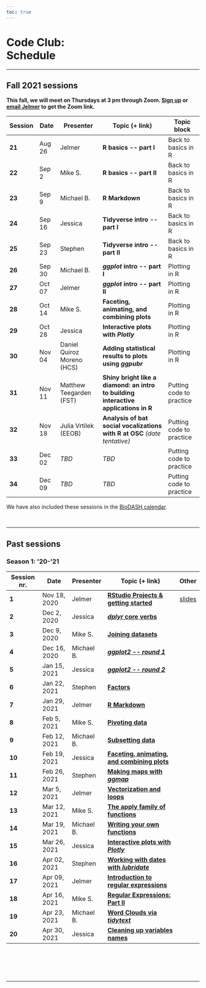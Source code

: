 ```yaml
---
toc: true
---
```


# Code Club: <br/> Schedule

------------------------------------------------------------------------

## Fall 2021 sessions

**This fall, we will meet on Thursdays at 3 pm through Zoom. [Sign up](/codeclub-about/#sign-up) or [email Jelmer](mailto:poelstra.1@osu.edu) to get the Zoom link.**

| Session | Date         | Presenter                  | Topic (+ link)                                     | Topic block                    |
|---------|--------------|----------------------------|----------------------------------------------------|--------------------------|
| **21**  | Aug 26 | Jelmer                     | **R basics -- part I**                                 | Back to basics in R      |
| **22**  | Sep 2  | Mike S.                    | **R basics -- part II**                                | Back to basics in R      |
| **23**  | Sep 9  | Michael B.                 | **R Markdown**                                         | Back to basics in R      |
| **24**  | Sep 16 | Jessica                    | **Tidyverse intro -- part I**                         | Back to basics in R      |
| **25**  | Sep 23 | Stephen                    | **Tidyverse intro -- part II**                        | Back to basics in R      |
| **26**  | Sep 30 | Michael B.                 | ***ggplot* intro -- part I**                          | Plotting in R            |
| **27**  | Oct 07 | Jelmer                     | ***ggplot* intro -- part II**                         | Plotting in R            |
| **28**  | Oct 14 | Mike S.                    | **Faceting, animating, and combining plots**           | Plotting in R            |
| **29**  | Oct 28 | Jessica                    | **Interactive plots with _Plotly_**                    | Plotting in R            |
| **30**  | Nov 04 | Daniel Quiroz Moreno (HCS) | **Adding statistical results to plots <br> using _ggpubr_** | Plotting in R            |
| **31**  | Nov 11 | Matthew Teegarden (FST)    | **Shiny bright like a diamond: an intro to building interactive applications in R**                            | Putting code to practice |
| **32**  | Nov 18 | Julia Vrtilek (EEOB)       | **Analysis of bat social vocalizations <br> with R at OSC** _(date tentative)_ | Putting code to practice |
| **33**  | Dec 02 | *TBD*                      | _TBD_                                              | Putting code to practice |
| **34**  | Dec 09 | *TBD*                      | _TBD_                                              | Putting code to practice |

We have also included these sessions in the [BioDASH calendar](/events/#calendar).

<br>

------------------------------------------------------------------------

## Past sessions

### Season 1: '20-'21

| Session nr. | Date         | Presenter  | Topic (+ link)                                                                   | Other                   |
|-------------|--------------|------------|----------------------------------------------------------------------------------|-------------------------|
| **1**       | Nov 18, 2020 | Jelmer     | [**RStudio Projects & getting started**](/codeclub/01_backyard-birds/)           | [slides](/slides/CC01/) |
| **2**       | Dec 2, 2020  | Jessica    | [***dplyr*** **core verbs**](/codeclub/02_dplyr-core-verbs)                      |                         |
| **3**       | Dec 9, 2020  | Mike S.    | [**Joining datasets**](/codeclub/s03_joining-datasets)                           |                         |
| **4**       | Dec 16, 2020 | Michael B. | [***ggplot2 -- round 1***](/codeclub/04_ggplot2)                                 |                         |
| **5**       | Jan 15, 2021 | Jessica    | [***ggplot2 -- round 2***](/codeclub/05_ggplot-round-2)                          |                         |
| **6**       | Jan 22, 2021 | Stephen    | [**Factors**](/codeclub/06_factors)                                              |                         |
| **7**       | Jan 29, 2021 | Jelmer     | [**R Markdown**](/codeclub/07_markdown/)                                         |                         |
| **8**       | Feb 5, 2021  | Mike S.    | [**Pivoting data**](/codeclub/08_pivoting/)                                      |                         |
| **9**       | Feb 12, 2021 | Michael B. | [**Subsetting data**](/codeclub/09_subsetting/)                                  |                         |
| **10**      | Feb 19, 2021 | Jessica    | [**Faceting, animating, and combining plots**](/codeclub/10_faceting-animating/) |                         |
| **11**      | Feb 26, 2021 | Stephen    | [**Making maps with *ggmap***](/codeclub/11_gglot-maps/)                         |                         |
| **12**      | Mar 5, 2021  | Jelmer     | [**Vectorization and loops**](/codeclub/12_loops/)                               |                         |
| **13**      | Mar 12, 2021 | Mike S.    | [**The apply family of functions**](/codeclub/13_apply)                          |                         |
| **14**      | Mar 19, 2021 | Michael B. | [**Writing your own functions**](/codeclub/14_functions/)                        |                         |
| **15**      | Mar 26, 2021 | Jessica    | [**Interactive plots with *Plotly***](/codeclub/15_plotly/)                      |                         |
| **16**      | Apr 02, 2021 | Stephen    | [**Working with dates with *lubridate***](/codeclub/16_lubridate/)               |                         |
| **17**      | Apr 09, 2021 | Jelmer     | [**Introduction to regular expressions**](/codeclub/17_regex/)                   |                         |
| **18**      | Apr 16, 2021 | Mike S.    | [**Regular Expressions: Part II**](/codeclub/18_regex2/)                         |                         |
| **19**      | Apr 23, 2021 | Michael B. | [**Word Clouds via *tidytext***](/codeclub/19_wordclouds/)                       |                         |
| **20**      | Apr 30, 2021 | Jessica    | [**Cleaning up variables names**](/codeclub/20_cleaning-up/)                     |                         |

<br/> <br/> <br/> <br/>

------------------------------------------------------------------------
